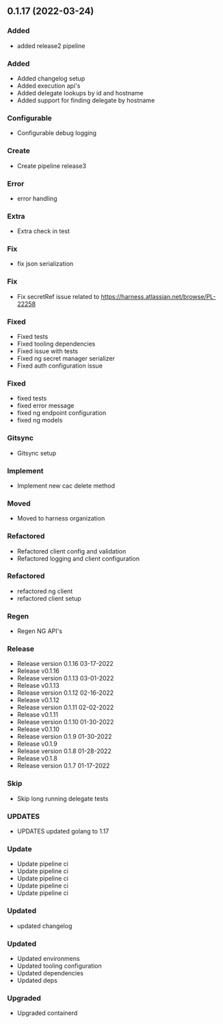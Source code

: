 
<a name="0.1.17"></a>
## 0.1.17 (2022-03-24)

### Added

* added release2 pipeline

### Added

* Added changelog setup
* Added execution api's
* Added delegate lookups by id and hostname
* Added support for finding delegate by hostname

### Configurable

* Configurable debug logging

### Create

* Create pipeline release3

### Error

* error handling

### Extra

* Extra check in test

### Fix

* fix json serialization

### Fix

* Fix secretRef issue related to https://harness.atlassian.net/browse/PL-22258

### Fixed

* Fixed tests
* Fixed tooling dependencies
* Fixed issue with tests
* Fixed ng secret manager serializer
* Fixed auth configuration issue

### Fixed

* fixed tests
* fixed error message
* fixed ng endpoint configuration
* fixed ng models

### Gitsync

* Gitsync setup

### Implement

* Implement new cac delete method

### Moved

* Moved to harness organization

### Refactored

* Refactored client config and validation
* Refactored logging and client configuration

### Refactored

* refactored ng client
* refactored client setup

### Regen

* Regen NG API's

### Release

* Release version 0.1.16 03-17-2022
* Release v0.1.16
* Release version 0.1.13 03-01-2022
* Release v0.1.13
* Release version 0.1.12 02-16-2022
* Release v0.1.12
* Release version 0.1.11 02-02-2022
* Release v0.1.11
* Release version 0.1.10 01-30-2022
* Release v0.1.10
* Release version 0.1.9 01-30-2022
* Release v0.1.9
* Release version 0.1.8 01-28-2022
* Release v0.1.8
* Release version 0.1.7 01-17-2022

### Skip

* Skip long running delegate tests

### UPDATES

* UPDATES updated golang to 1.17

### Update

* Update pipeline ci
* Update pipeline ci
* Update pipeline ci
* Update pipeline ci
* Update pipeline ci

### Updated

* updated changelog

### Updated

* Updated environmens
* Updated tooling configuration
* Updated dependencies
* Updated deps

### Upgraded

* Upgraded containerd

